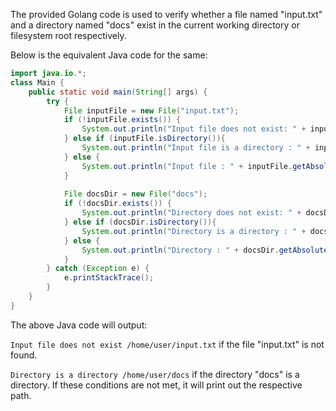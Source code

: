 The provided Golang code is used to verify whether a file named "input.txt" and a directory named "docs" exist in the current working directory or filesystem root respectively. 

Below is the equivalent Java code for the same:

```java
import java.io.*;
class Main {
    public static void main(String[] args) {
        try {
            File inputFile = new File("input.txt");
            if (!inputFile.exists()) {
                System.out.println("Input file does not exist: " + inputFile.getAbsolutePath());
            } else if (inputFile.isDirectory()){
                System.out.println("Input file is a directory : " + inputFile.getAbsolutePath());
            } else {
                System.out.println("Input file : " + inputFile.getAbsolutePath());
            }
        
            File docsDir = new File("docs");
            if (!docsDir.exists()) {
                System.out.println("Directory does not exist: " + docsDir.getAbsolutePath());
            } else if (docsDir.isDirectory()){
                System.out.println("Directory is a directory : " + docsDir.getAbsolutePath());
            } else {
                System.out.println("Directory : " + docsDir.getAbsolutePath());
            }
        } catch (Exception e) {
            e.printStackTrace();
        }
    }
}
```
The above Java code will output: 

`Input file does not exist /home/user/input.txt` if the file "input.txt" is not found.

`Directory is a directory /home/user/docs` if the directory "docs" is a directory. If these conditions are not met, it will print out the respective path.
